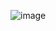 ![image](https://user-images.githubusercontent.com/64395407/212721882-8efeaae0-e2ee-4916-ba06-22f2b6420ecb.png)

